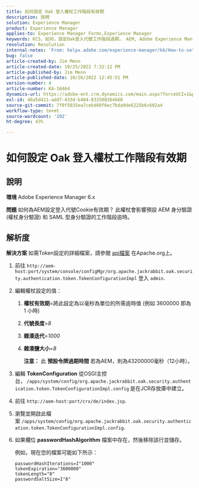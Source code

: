 ```yaml
---
title: 如何設定 Oak 登入權杖工作階段有效期
description: 說明
solution: Experience Manager
product: Experience Manager
applies-to: Experience Manager Forms,Experience Manager
keywords: KCS，如何，設定Oak登入代號工作階段過期， AEM, Adobe Experience Manager, Adobe Experience Manager Forms
resolution: Resolution
internal-notes: 'From: helpx.adobe.com/experience-manager/kb/How-to-set-token-session-expiration-AEM.html'
bug: false
article-created-by: Jim Menn
article-created-date: 10/25/2022 7:32:12 PM
article-published-by: Jim Menn
article-published-date: 10/26/2022 12:45:51 PM
version-number: 4
article-number: KA-16464
dynamics-url: https://adobe-ent.crm.dynamics.com/main.aspx?forceUCI=1&pagetype=entityrecord&etn=knowledgearticle&id=a555c5b5-9b54-ed11-bba2-6045bd006b4b
exl-id: 46a5d421-add7-433d-b484-832508364660
source-git-commit: 7f0f5035ea7cebd60f6ec7bda9de6225b6c602a4
workflow-type: tm+mt
source-wordcount: '192'
ht-degree: 43%

---
```


# 如何設定 Oak 登入權杖工作階段有效期

## 說明


<b>環境</b>
Adobe Experience Manager 6.x

<b>問題</b>
如何為AEM設定登入代號Cookie有效期？
此權杖會影響預設 AEM 身分驗證 (權杖身分驗證) 和 SAML 型身分驗證的工作階段逾時。






## 解析度


<b>解決方案</b>
如需Token設定的詳細檔案，請參閱 [api檔案](https://jackrabbit.apache.org/oak/docs/apidocs/org/apache/jackrabbit/oak/security/authentication/token/TokenConfigurationImpl.html) 在Apache.org上。

1. 前往 `http://aem-host:port/system/console/configMgr/org.apache.jackrabbit.oak.security.authentication.token.TokenConfigurationImpl` 登入 `admin`.
2. 編輯權杖設定的值：

   1. <b>權杖有效期</b>=將此設定為以毫秒為單位的所需逾時值 (例如 3600000 即為 1 小時)
   2. <b>代號長度</b>=*8*
   3. <b>雜湊迭代</b>=*1000*
   4. <b>雜湊鹽大小</b>=*8*

      <b>注意：</b> 此 <b>預設令牌過期時間</b> 若為AEM，則為43200000毫秒（12小時）。
3. 編輯 <b>TokenConfiguration</b> 從OSGI主控台，<b> </b>`/apps/system/config/org.apache.jackrabbit.oak.security.authentication.token.TokenConfigurationImpl.config`<b> </b>是在JCR存放庫中建立。
4. 前往 `http://aem-host:port/crx/de/index.jsp`.
5. 瀏覽並開啟此檔案 `/apps/system/config/org.apache.jackrabbit.oak.security.authentication.token.TokenConfigurationImpl.config`.
6. 如果欄位 <b>passwordHashAlgorithm</b> 檔案中存在，然後移除該行並儲存。

   例如，現在您的檔案可能如下所示：


   ```
   passwordHashIterations=I"1000"
   tokenExpiration="3600000"
   tokenLength="8"
   passwordSaltSize=I"8"
   ```
